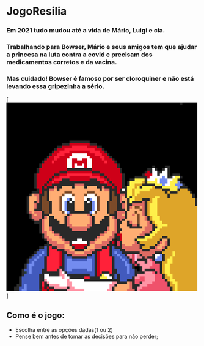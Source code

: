 # JogoResilia

### Em 2021 tudo mudou até a vida de Mário, Luigi e cia.
### Trabalhando para Bowser, Mário e seus amigos tem que ajudar a princesa na luta contra a covid e precisam dos medicamentos corretos e da vacina.
### Mas cuidado! Bowser é famoso por ser cloroquiner e não está levando essa gripezinha a sério.



[![Markdown](https://raw.githubusercontent.com/natfontanesi/JogoResilia/main/gif.gif)]
    
## Como é o jogo:  
- Escolha entre as opções dadas(1 ou 2)  
- Pense bem antes de tomar as decisões para não perder;

